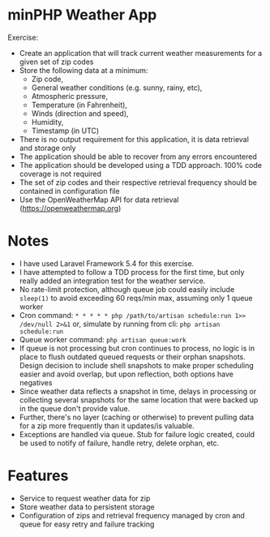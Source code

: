 # minPHP Weather App #

Exercise:

- Create an application that will track current weather measurements for a given set of zip codes
- Store the following data at a minimum:
    - Zip code,
    - General weather conditions (e.g. sunny, rainy, etc),
    - Atmospheric pressure,
    - Temperature (in Fahrenheit),
    - Winds (direction and speed),
    - Humidity,
    - Timestamp (in UTC)
- There is no output requirement for this application, it is data retrieval and storage only
- The application should be able to recover from any errors encountered
- The application should be developed using a TDD approach. 100% code coverage is not required
- The set of zip codes and their respective retrieval frequency should be contained in configuration file
- Use the OpenWeatherMap API for data retrieval (https://openweathermap.org)

# Notes
- I have used Laravel Framework 5.4 for this exercise.
- I have attempted to follow a TDD process for the first time, but only
    really added an integration test for the weather service.
- No rate-limit protection, although queue job could easily include `sleep(1)`
    to avoid exceeding 60 reqs/min max, assuming only 1 queue worker
- Cron command: `* * * * * php /path/to/artisan schedule:run 1>> /dev/null 2>&1`
    or, simulate by running from cli: `php artisan schedule:run`
- Queue worker command: `php artisan queue:work`
- If queue is not processing but cron continues to process, no logic
    is in place to flush outdated queued requests or their orphan snapshots.
    Design decision to include shell snapshots to make proper scheduling easier
    and avoid overlap, but upon reflection, both options have negatives
- Since weather data reflects a snapshot in time, delays in processing or collecting
    several snapshots for the same location that were backed up in the queue don't
    provide value.
- Further, there's no layer (caching or otherwise) to prevent pulling data 
    for a zip more frequently than it updates/is valuable.
- Exceptions are handled via queue. Stub for failure logic created,
    could be used to notify of failure, handle retry, delete orphan, etc.

# Features
- Service to request weather data for zip
- Store weather data to persistent storage
- Configuration of zips and retrieval frequency managed by cron and queue
    for easy retry and failure tracking